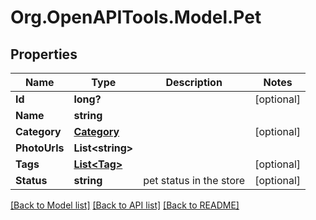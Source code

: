 # Org.OpenAPITools.Model.Pet

## Properties

Name | Type | Description | Notes
------------ | ------------- | ------------- | -------------
**Id** | **long?** |  | [optional] 
**Name** | **string** |  | 
**Category** | [**Category**](Category.md) |  | [optional] 
**PhotoUrls** | **List&lt;string&gt;** |  | 
**Tags** | [**List&lt;Tag&gt;**](Tag.md) |  | [optional] 
**Status** | **string** | pet status in the store | [optional] 

[[Back to Model list]](../README.md#documentation-for-models) [[Back to API list]](../README.md#documentation-for-api-endpoints) [[Back to README]](../README.md)

